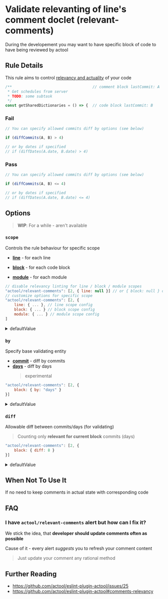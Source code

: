 # Validate relevanting of line&#39;s comment doclet (relevant-comments)

During the developement you may want to have specific block of code to have being reviewed by actool


## Rule Details

This rule aims to control [relevancy and actuality](https://github.com/actool/eslint-plugin-actool/blob/master/docs/how-it-work.md#relevancy-validating) of your code

```js
/**                                    // comment block lastCommit: A            
 * Get schedules from server
 * TODO: some subtask
 */
const getSharedDictionaries = () => {  // code block lastCommit: B
```

### Fail
```js
// You can specify allowed commits diff by options (see below)

if (diffCommits(A, B) > 4)

// or by dates if specified
// if (diffDates(A.date, B.date) > 4)
```

### Pass
```js
// You can specify allowed commits diff by options (see below)

if (diffCommits(A, B) <= 4)

// or by dates if specified
// if (diffDates(A.date, B.date) <= 4)
```

## Options

> **WIP**: For a while - aren't available

### `scope`
Controls the rule behaviour for specific scope
- [**line**](https://github.com/actool/eslint-plugin-actool/blob/master/docs/how-it-work.md#line-comment) - for each line

- [**block**](https://github.com/actool/eslint-plugin-actool/blob/master/docs/how-it-work.md#block-comment) - for each code block

- [**module**](https://github.com/actool/eslint-plugin-actool/blob/master/docs/how-it-work.md#module-comment) - for each module

```js
// disable relevancy linting for line / block / module scopes
"actool/relevant-comments": [2, { line: null }] // or { block: null } or { module: null }
// customize options for specific scope
"actool/relevant-comments": [2, { 
    line: { ... }, // line scope config
    block: { ... } // block scope config
    module: { ... } // module scope config
] 
```
<details>
    <summary>defaultValue</summary>

    {
        line: null,
        block: { ... }, // see below
        module: null,
    }
</details>

### `by`
Specify base validating entity
- [**commit**](https://github.com/actool/eslint-plugin-actool/blob/master/docs/how-it-work.md#commit) - diff by commits
- [**days**](https://github.com/actool/eslint-plugin-actool/blob/master/docs/how-it-work.md#days-experimental) - diff by days
  > experimental
  
```js
"actool/relevant-comments": [2, { 
    block: { by: "days" }
}]
```
<details>
    <summary>defaultValue</summary>

    [any-scope]: commit
</details>

### `diff`
Allowable diff between commits/days (for validating)

> Counting only **relevant for current block** commits (days)

```js
"actool/relevant-comments": [2, { 
    block: { diff: 8 }
}]
```
<details>
    <summary>defaultValue</summary>

    [any-scope]: 4
</details>

## When Not To Use It
If no need to keep comments in actual state with corresponding code

## FAQ
### I have `actool/relevant-comments` alert but how can I fix it?
We stick the idea, that **developer should update comments often as possible**

Cause of it - every alert *suggests* you to refresh your comment content
> Just update your comment any rational method

## Further Reading
- https://github.com/actool/eslint-plugin-actool/issues/25
- https://github.com/actool/eslint-plugin-actool#comments-relevancy

<!-- TODO: add links about problem -->
